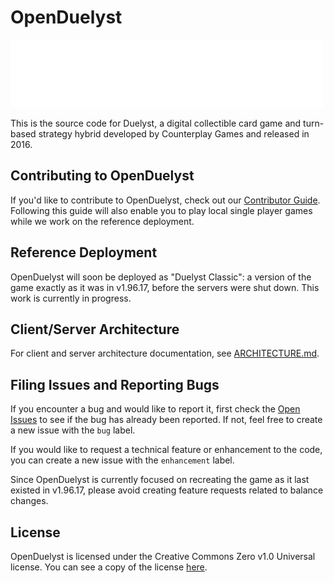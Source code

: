 # OpenDuelyst

![Duelyst Logo](app/resources/ui/brand_duelyst.png)

This is the source code for Duelyst, a digital collectible card game and turn-based strategy hybrid developed by Counterplay Games and released in 2016.

## Contributing to OpenDuelyst

If you'd like to contribute to OpenDuelyst, check out our [Contributor Guide](docs/CONTRIBUTING.md).
Following this guide will also enable you to play local single player games while we work on the reference deployment.

## Reference Deployment

OpenDuelyst will soon be deployed as "Duelyst Classic": a version of the game exactly as it was in v1.96.17, before the servers were shut down.
This work is currently in progress.

## Client/Server Architecture

For client and server architecture documentation, see [ARCHITECTURE.md](docs/ARCHITECTURE.md).

## Filing Issues and Reporting Bugs

If you encounter a bug and would like to report it, first check the [Open Issues](https://github.com/open-duelyst/duelyst/issues/) to see if the bug has already been reported.
If not, feel free to create a new issue with the `bug` label.

If you would like to request a technical feature or enhancement to the code, you can create a new issue with the `enhancement` label.

Since OpenDuelyst is currently focused on recreating the game as it last existed in v1.96.17, please avoid creating feature requests related to balance changes.

## License

OpenDuelyst is licensed under the Creative Commons Zero v1.0 Universal license.
You can see a copy of the license [here](LICENSE).
